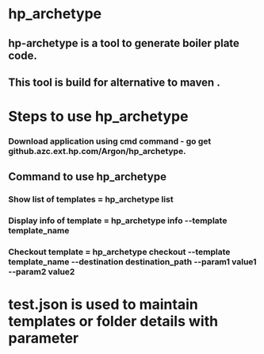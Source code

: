 # hp_archetype

## hp-archetype is a tool to generate boiler plate code.
## This tool is build for alternative to maven .

#  Steps to use hp_archetype

### Download application using cmd command - go get github.azc.ext.hp.com/Argon/hp_archetype.

## Command to use hp_archetype 
### Show list of templates =  hp_archetype list 
### Display info of template = hp_archetype info --template template_name
### Checkout template = hp_archetype checkout --template template_name --destination destination_path --param1 value1 --param2 value2 

# test.json is used to maintain templates or folder details with parameter 
